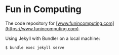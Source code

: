 # Fun in Computing
The code repository for [www.funincomputing.com](https://www.funincomputing.com).

Using Jekyll with Bundler on a local machine:
```
$ bundle exec jekyll serve
```